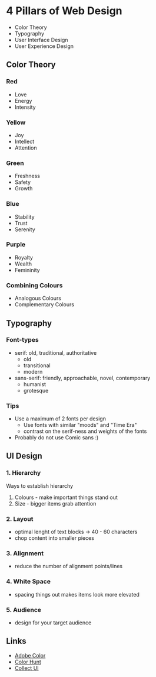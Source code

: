 # 4 Pillars of Web Design
- Color Theory
- Typography
- User Interface Design
- User Experience Design

## Color Theory
### Red
- Love
- Energy
- Intensity

### Yellow
- Joy
- Intellect
- Attention

### Green
- Freshness
- Safety
- Growth

### Blue
- Stability
- Trust
- Serenity

### Purple
- Royalty 
- Wealth
- Femininity

### Combining Colours
- Analogous Colours
- Complementary Colours

## Typography
### Font-types
- serif: old, traditional, authoritative
    - old 
    - transitional
    - modern 
- sans-serif: friendly, approachable, novel, contemporary
    - humanist
    - grotesque

### Tips
- Use a maximum of 2 fonts per design
    - Use fonts with similar "moods" and "Time Era"
    - contrast on the serif-ness and weights of the fonts
- Probably do not use Comic sans :)

## UI Design
### 1. Hierarchy
Ways to establish hierarchy
1. Colours - make important things stand out
2. Size - bigger items grab attention

### 2. Layout
- optimal lenght of text blocks -> 40 - 60 characters
- chop content into smaller pieces

### 3. Alignment
- reduce the number of alignment points/lines

### 4. White Space
- spacing things out makes items look more elevated

### 5. Audience
- design for your target audience

## Links
- [Adobe Color](https://color.adobe.com/de/)
- [Color Hunt](https://colorhunt.co/)
- [Collect UI](https://collectui.com/)